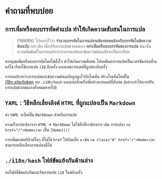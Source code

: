 # คำถามที่พบบ่อย

## การเพิ่มหรือลบบรรทัดคำแปล ทำให้เกิดความสับสนในการแปล

> [!WARN]
> โปรดจำไว้ว่า **จำนวนบรรทัดในการแปลจะต้องสอดคล้องกับบรรทัดในข้อความต้นฉบับ**
> กล่าวคือ เมื่อปรับการแปลด้วยตนเอง **อย่าเพิ่มหรือลบบรรทัดของการแปล** มิฉะนั้นความสัมพันธ์ในการแมประหว่างการแปลและข้อความต้นฉบับจะเป็นระเบียบ

หากคุณเพิ่มหรือลบบรรทัดโดยไม่ตั้งใจ ทำให้เกิดความสับสน โปรดคืนค่าการแปลเป็นเวอร์ชันก่อนที่จะแก้ไข เรียกใช้การแปล `i18` อีกครั้ง และแคชการแมปที่ถูกต้องอีกครั้ง

การแมประหว่างการแปลและข้อความต้นฉบับถูกผูกไว้กับโทเค็น สร้างโทเค็นใหม่ใน [i18n.site/token](//i18n.site/token) ลบ `.i18h/hash` และแปลอีกครั้งเพื่อล้างการแมปที่สับสน (แต่จะทำให้การปรับการแปลด้วยตนเองทั้งหมดหายไป)

## `YAML` : วิธีหลีกเลี่ยงลิงค์ `HTML` ที่ถูกแปลงเป็น `Markdown`

ค่า `YAML` จะถือเป็น `MarkDown` สำหรับการแปล

บางครั้งการแปลงจาก `HTML` → `MarkDown` ไม่ใช่สิ่งที่เราต้องการ เช่น การแปลง `<a href="/">Home</a>` เป็น `[Home](/)`

การเพิ่มแอตทริบิวต์ใดๆ ที่ไม่ใช่ `href` ให้กับแท็ก `a` เช่น `<a class="A" href="/">Home</a>` สามารถหลีกเลี่ยงการแปลงนี้ได้

## `./i18n/hash` ไฟล์ขัดแย้งกันด้านล่าง

ลบไฟล์ที่ขัดแย้งกันและรันการแปล `i18` ใหม่อีกครั้ง